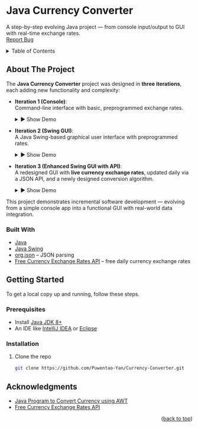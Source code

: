 <!-- Improved compatibility of back to top link -->
<a id="readme-top"></a>

<!-- PROJECT LOGO -->
<br />
<div>
  <a href="https://github.com/Puwentao-Yan/Currency-Converter">
  </a>

  <h1>Java Currency Converter</h3>

  <p>
    A step-by-step evolving Java project — from console input/output to GUI with real-time exchange rates.
    <br />
    <a href="https://github.com/Puwentao-Yan/Currency-Converter/issues">Report Bug</a>
  </p>
</div>



<!-- TABLE OF CONTENTS -->
<details>
  <summary>Table of Contents</summary>
  <ol>
    <li><a href="#about-the-project">About The Project</a></li>
    <li><a href="#built-with">Built With</a></li>
    <li><a href="#getting-started">Getting Started</a></li>
    <li><a href="#usage">Usage</a></li>
    <li><a href="#acknowledgments">Acknowledgments</a></li>
  </ol>
</details>



<!-- ABOUT THE PROJECT -->
## About The Project

The **Java Currency Converter** project was designed in **three iterations**, each adding new functionality and complexity:

- **Iteration 1 (Console)**:  
  Command-line interface with basic, preprogrammed exchange rates.
  <br />
  <details>
    <summary>▶ Show Demo</summary>
    
  ![Currency_Converter_Iteration1](assets/Currency%20Converter%20V1.gif "Console Currency Converter")
  
  </details>

- **Iteration 2 (Swing GUI)**:  
  A Java Swing-based graphical user interface with preprogrammed rates.
  <br />
  <details>
    <summary>▶ Show Demo</summary>
    
  ![Currency_Converter_Iteration2](assets/Currency%20Converter%20V2.gif "Swing GUI Currency Converter")
  
  </details>
  

- **Iteration 3 (Enhanced Swing GUI with API)**:  
  A redesigned GUI with **live currency exchange rates**, updated daily via a JSON API, and a newly designed conversion algorithm.
  <br />
  <details>
    <summary>▶ Show Demo</summary>
    
  ![Currency_Converter_Iteration3](assets/Currency%20Converter%20V3.gif "Enhanced Swing GUI with Live Rates")
  
  </details>

This project demonstrates incremental software development — evolving from a simple console app into a functional GUI with real-world data integration.

### Built With

* [Java](https://www.java.com/)
* [Java Swing](https://docs.oracle.com/javase/tutorial/uiswing/)
* [org.json](https://stleary.github.io/JSON-java/) – JSON parsing
* [Free Currency Exchange Rates API](https://github.com/fawazahmed0/exchange-api) – free daily currency exchange rates




<!-- GETTING STARTED -->
## Getting Started

To get a local copy up and running, follow these steps.

### Prerequisites

- Install [Java JDK 8+](https://www.oracle.com/java/technologies/downloads/)  
- An IDE like [IntelliJ IDEA](https://www.jetbrains.com/idea/) or [Eclipse](https://www.eclipse.org/ide/)  

### Installation

1. Clone the repo
   ```sh
   git clone https://github.com/Puwentao-Yan/Currency-Converter.git

## Acknowledgments

* [Java Program to Convert Currency using AWT](https://www.geeksforgeeks.org/java/java-program-to-convert-currency-using-awt/)
* [Free Currency Exchange Rates API](https://github.com/fawazahmed0/exchange-api)

<p align="right">(<a href="#readme-top">back to top</a>)</p>
